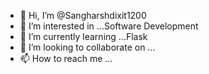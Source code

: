 - 👋 Hi, I’m @Sangharshdixit1200
- 👀 I’m interested in ...Software Development
- 🌱 I’m currently learning ...Flask
- 💞️ I’m looking to collaborate on ...
- 📫 How to reach me ...

<!---
Sangharshdixit1200/Sangharshdixit1200 is a ✨ special ✨ repository because its `README.md` (this file) appears on your GitHub profile.
You can click the Preview link to take a look at your changes.
--->
